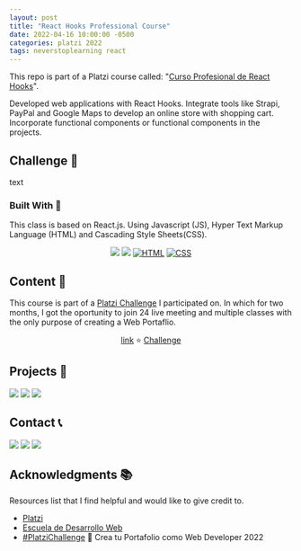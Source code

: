 ```yaml
---
layout: post
title: "React Hooks Professional Course"
date: 2022-04-16 10:00:00 -0500
categories: platzi 2022
tags: neverstoplearning react
---
```


This repo is part of a Platzi course called: "[Curso Profesional de React Hooks](https://platzi.com/cursos/react-hooks/)".

Developed web applications with React Hooks. Integrate tools like Strapi, PayPal and Google Maps to develop an online store with shopping cart. Incorporate functional components or functional components in the projects.

## Challenge 🎲

text

<!-- BUILD WITH -->

### Built With 🔑

This class is based on React.js. Using Javascript (JS), Hyper Text Markup Language (HTML) and Cascading Style Sheets(CSS).

<div align="center">

[![](https://img.shields.io/badge/React-20232A?style=for-the-badge&logo=react&logoColor=61DAFB)](https://www.w3schools.com/whatis/whatis_react.asp)
[![](https://img.shields.io/badge/JavaScript-323330?style=for-the-badge&logo=javascript&logoColor=F7DF1E)](https://www.w3schools.com/whatis/whatis_js.asp)
[![HTML](https://img.shields.io/badge/HTML5-E34F26?style=for-the-badge&logo=html5&logoColor=white)](https://www.w3schools.com/whatis/whatis_html.asp)
[![CSS](https://img.shields.io/badge/CSS3-1572B6?style=for-the-badge&logo=css3&logoColor=white)](https://www.w3schools.com/whatis/whatis_css.asp)

</div>
<!-- CONTENT -->

## Content 🚦

This course is part of a [Platzi Challenge](https://platzi.com/blog/portafolio-web-2022/) I participated on. In which for two months, I got the oportunity to join 24 live meeting and multiple classes with the only purpose of creating a Web Portaflio.

<p align="center">
    <a href="#">link</a>
	⭐
    <a href="#">Challenge</a>

  </p>

<!-- PROJECTS -->

## Projects 🚀

![](https://img.shields.io/badge/Platzi_Repos-121f3d?style=for-the-badge&logo=Platzi&logoColor=98CA3F)
[![](https://img.shields.io/badge/2021-222?style=for-the-badge)](https://github.com/JuanPabloDiaz/platzi/tree/main/2021)
[![](https://img.shields.io/badge/2022-222?style=for-the-badge)](https://github.com/JuanPabloDiaz/platzi/tree/main/2022)

<!-- CONTACT -->

## Contact 📞

[![](https://img.shields.io/badge/@1diazdev-fff?style=for-the-badge&logo=linkedin&logoColor=0A66C2)](https://www.linkedin.com/in/1diazdev/)
[![](https://img.shields.io/badge/@1diazdev-fff?style=for-the-badge&logo=Twitter&logoColor=1DA1F2)](https://www.twitter.com/1diazdev)
[![](https://img.shields.io/badge/Gmail-fff?style=for-the-badge&logo=gmail&logoColor=EA4335)](mailto:juan.diaz93@hotmail.com)

<!-- ACKNOWLEDGMENTS -->

## Acknowledgments 📚

Resources list that I find helpful and would like to give credit to.

- [Platzi](https://www.platzi.com/)
- [Escuela de Desarrollo Web](https://platzi.com/web/)
- [#PlatziChallenge](https://platzi.com/blog/portafolio-web-2022/) 🎯
  Crea tu Portafolio como Web Developer 2022

<!-- MARKDOWN LINKS & IMAGES -->
<!-- https://www.markdownguide.org/basic-syntax/#reference-style-links -->

